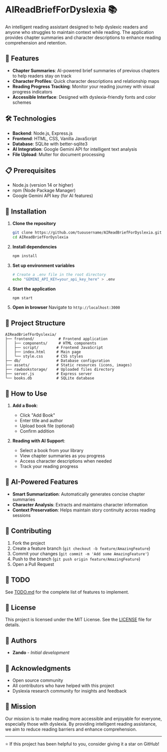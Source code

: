 # AIReadBriefForDyslexia 📚

An intelligent reading assistant designed to help dyslexic readers and anyone who struggles to maintain context while reading. The application provides chapter summaries and character descriptions to enhance reading comprehension and retention.

## 🚀 Features

- **Chapter Summaries**: AI-powered brief summaries of previous chapters to help readers stay on track
- **Character Profiles**: Quick character descriptions and relationship maps
- **Reading Progress Tracking**: Monitor your reading journey with visual progress indicators
- **Accessible Interface**: Designed with dyslexia-friendly fonts and color schemes

## 🛠️ Technologies

- **Backend**: Node.js, Express.js
- **Frontend**: HTML, CSS, Vanilla JavaScript
- **Database**: SQLite with better-sqlite3
- **AI Integration**: Google Gemini API for intelligent text analysis
- **File Upload**: Multer for document processing

## 📋 Prerequisites

- Node.js (version 14 or higher)
- npm (Node Package Manager)
- Google Gemini API key (for AI features)

## 🔧 Installation

1. **Clone the repository**
   ```bash
   git clone https://github.com/tuousername/AIReadBriefForDyslexia.git
   cd AIReadBriefForDyslexia
   ```

2. **Install dependencies**
   ```bash
   npm install
   ```

3. **Set up environment variables**
   ```bash
   # Create a .env file in the root directory
   echo "GEMINI_API_KEY=your_api_key_here" > .env
   ```

4. **Start the application**
   ```bash
   npm start
   ```

5. **Open in browser**
   Navigate to `http://localhost:3000`

## 📁 Project Structure

```
AIReadBriefForDyslexia/
├── frontend/           # Frontend application
│   ├── components/     # HTML components
│   ├── script/        # Frontend JavaScript
│   ├── index.html     # Main page
│   └── style.css      # CSS styles
├── db/                # Database configuration
├── assets/            # Static resources (icons, images)
├── rawbookstorage/    # Uploaded files directory
├── server.js          # Express server
└── books.db           # SQLite database
```

## 🎯 How to Use

1. **Add a Book**:
   - Click "Add Book"
   - Enter title and author
   - Upload book file (optional)
   - Confirm addition

2. **Reading with AI Support**:
   - Select a book from your library
   - View chapter summaries as you progress
   - Access character descriptions when needed
   - Track your reading progress

## 🧠 AI-Powered Features

- **Smart Summarization**: Automatically generates concise chapter summaries
- **Character Analysis**: Extracts and maintains character information
- **Context Preservation**: Helps maintain story continuity across reading sessions

## 🤝 Contributing

1. Fork the project
2. Create a feature branch (`git checkout -b feature/AmazingFeature`)
3. Commit your changes (`git commit -m 'Add some AmazingFeature'`)
4. Push to the branch (`git push origin feature/AmazingFeature`)
5. Open a Pull Request

## 📝 TODO

See [TODO.md](./TODO.md) for the complete list of features to implement.

## 📄 License

This project is licensed under the MIT License. See the [LICENSE](./LICENSE) file for details.

## 👥 Authors

- **Zando** - *Initial development*

## 🙏 Acknowledgments

- Open source community
- All contributors who have helped with this project
- Dyslexia research community for insights and feedback

## 🎯 Mission

Our mission is to make reading more accessible and enjoyable for everyone, especially those with dyslexia. By providing intelligent reading assistance, we aim to reduce reading barriers and enhance comprehension.

---

⭐ If this project has been helpful to you, consider giving it a star on GitHub!